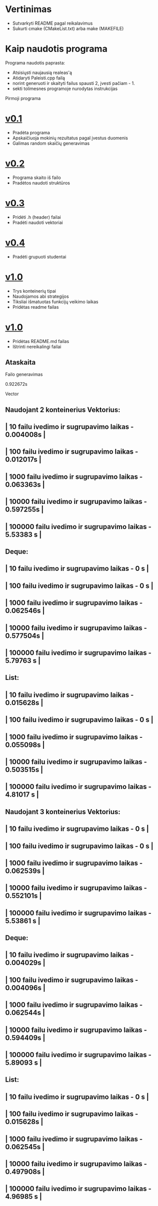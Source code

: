 # Vertinimas

- Sutvarkyti README pagal reikalavimus
- Sukurti cmake (CMakeList.txt) arba make (MAKEFILE)


# Kaip naudotis programa

Programa naudotis paprasta:
* Atsisiųsti naujausią realeas'ą
* Atidaryti Paleisti.cpp failą 
* norint generuoti ir skaityti failus spausti 2, įvesti pačiam - 1.
* sekti tolimesnes programoje nurodytas instrukcijas

Pirmoji programa
# [v0.1](https://github.com/mrchezz/test/releases/tag/v0.100001)
* Pradėta programa
 * Apskaičiuoja mokinių rezultatus pagal įvestus duomenis
 * Galimas random skaičių generavimas
# [v0.2](https://github.com/mrchezz/test/releases/tag/v0.200)
* Programa skaito iš failo
* Pradėtos naudoti struktūros
# [v0.3](https://github.com/mrchezz/test/releases/tag/v0.31)
* Pridėti .h (header) failai
* Pradėti naudoti vektoriai
# [v0.4](https://github.com/mrchezz/test/releases/tag/v0.4)
* Pradėti grupuoti studentai
# [v1.0](https://github.com/mrchezz/test/releases/tag/v1.0)
* Trys konteinerių tipai
* Naudojamos abi strategijos
* Tiksliai išmatuotas funkcijų veikimo laikas
* Pridėtas readme failas
# [v1.0](https://github.com/mrchezz/test/releases/tag/v1.010)
* Pridėtas README.md failas
* Ištrinti nereikalingi failai
## Ataskaita
Failo generavimas

0.922672s

Vector

Naudojant 2 konteinerius
Vektorius:
-------------------------------------------------------------
| 10        failu ivedimo ir sugrupavimo laikas - 0.004008s |
-------------------------------------------------------------
| 100       failu ivedimo ir sugrupavimo laikas - 0.012017s |
-------------------------------------------------------------
| 1000      failu ivedimo ir sugrupavimo laikas - 0.063363s |
-------------------------------------------------------------
| 10000     failu ivedimo ir sugrupavimo laikas - 0.597255s |
-------------------------------------------------------------
| 100000    failu ivedimo ir sugrupavimo laikas - 5.53383 s |
-------------------------------------------------------------
Deque:
-------------------------------------------------------------
| 10        failu ivedimo ir sugrupavimo laikas - 0       s |
-------------------------------------------------------------
| 100       failu ivedimo ir sugrupavimo laikas - 0       s |
-------------------------------------------------------------
| 1000      failu ivedimo ir sugrupavimo laikas - 0.062546s |
-------------------------------------------------------------
| 10000     failu ivedimo ir sugrupavimo laikas - 0.577504s |
-------------------------------------------------------------
| 100000    failu ivedimo ir sugrupavimo laikas - 5.79763 s |
-------------------------------------------------------------
List:
-------------------------------------------------------------
| 10        failu ivedimo ir sugrupavimo laikas - 0.015628s |
-------------------------------------------------------------
| 100       failu ivedimo ir sugrupavimo laikas - 0       s |
-------------------------------------------------------------
| 1000      failu ivedimo ir sugrupavimo laikas - 0.055098s |
-------------------------------------------------------------
| 10000     failu ivedimo ir sugrupavimo laikas - 0.503515s |
-------------------------------------------------------------
| 100000    failu ivedimo ir sugrupavimo laikas - 4.81017 s |
-------------------------------------------------------------
Naudojant 3 konteinerius
Vektorius:
-------------------------------------------------------------
| 10        failu ivedimo ir sugrupavimo laikas - 0       s |
-------------------------------------------------------------
| 100       failu ivedimo ir sugrupavimo laikas - 0       s |
-------------------------------------------------------------
| 1000      failu ivedimo ir sugrupavimo laikas - 0.062539s |
-------------------------------------------------------------
| 10000     failu ivedimo ir sugrupavimo laikas - 0.552101s |
-------------------------------------------------------------
| 100000    failu ivedimo ir sugrupavimo laikas - 5.53861 s |
-------------------------------------------------------------
Deque:
-------------------------------------------------------------
| 10        failu ivedimo ir sugrupavimo laikas - 0.004029s |
-------------------------------------------------------------
| 100       failu ivedimo ir sugrupavimo laikas - 0.004096s |
-------------------------------------------------------------
| 1000      failu ivedimo ir sugrupavimo laikas - 0.062544s |
-------------------------------------------------------------
| 10000     failu ivedimo ir sugrupavimo laikas - 0.594409s |
-------------------------------------------------------------
| 100000    failu ivedimo ir sugrupavimo laikas - 5.89093 s |
-------------------------------------------------------------
List:
-------------------------------------------------------------
| 10        failu ivedimo ir sugrupavimo laikas - 0       s |
-------------------------------------------------------------
| 100       failu ivedimo ir sugrupavimo laikas - 0.015628s |
-------------------------------------------------------------
| 1000      failu ivedimo ir sugrupavimo laikas - 0.062545s |
-------------------------------------------------------------
| 10000     failu ivedimo ir sugrupavimo laikas - 0.497908s |
-------------------------------------------------------------
| 100000    failu ivedimo ir sugrupavimo laikas - 4.96985 s |
-------------------------------------------------------------


